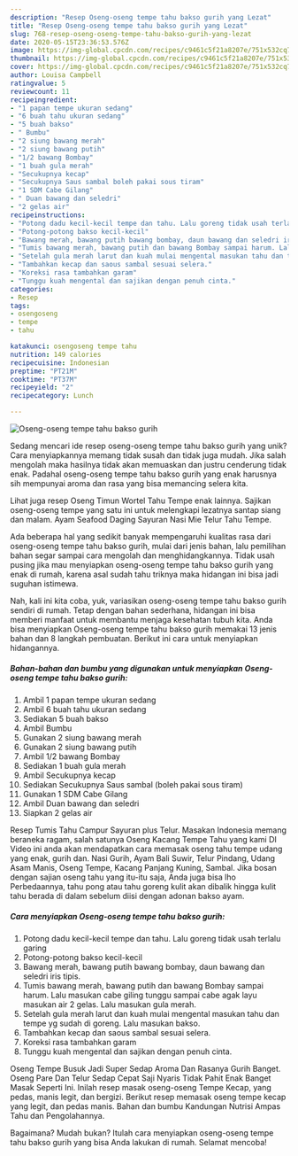 ```yaml
---
description: "Resep Oseng-oseng tempe tahu bakso gurih yang Lezat"
title: "Resep Oseng-oseng tempe tahu bakso gurih yang Lezat"
slug: 768-resep-oseng-oseng-tempe-tahu-bakso-gurih-yang-lezat
date: 2020-05-15T23:36:53.576Z
image: https://img-global.cpcdn.com/recipes/c9461c5f21a8207e/751x532cq70/oseng-oseng-tempe-tahu-bakso-gurih-foto-resep-utama.jpg
thumbnail: https://img-global.cpcdn.com/recipes/c9461c5f21a8207e/751x532cq70/oseng-oseng-tempe-tahu-bakso-gurih-foto-resep-utama.jpg
cover: https://img-global.cpcdn.com/recipes/c9461c5f21a8207e/751x532cq70/oseng-oseng-tempe-tahu-bakso-gurih-foto-resep-utama.jpg
author: Louisa Campbell
ratingvalue: 5
reviewcount: 11
recipeingredient:
- "1 papan tempe ukuran sedang"
- "6 buah tahu ukuran sedang"
- "5 buah bakso"
- " Bumbu"
- "2 siung bawang merah"
- "2 siung bawang putih"
- "1/2 bawang Bombay"
- "1 buah gula merah"
- "Secukupnya kecap"
- "Secukupnya Saus sambal boleh pakai sous tiram"
- "1 SDM Cabe Gilang"
- " Duan bawang dan seledri"
- "2 gelas air"
recipeinstructions:
- "Potong dadu kecil-kecil tempe dan tahu. Lalu goreng tidak usah terlalu garing"
- "Potong-potong bakso kecil-kecil"
- "Bawang merah, bawang putih bawang bombay, daun bawang dan seledri iris tipis."
- "Tumis bawang merah, bawang putih dan bawang Bombay sampai harum. Lalu masukan cabe giling tunggu sampai cabe agak layu masukan air 2 gelas. Lalu masukan gula merah."
- "Setelah gula merah larut dan kuah mulai mengental masukan tahu dan tempe yg sudah di goreng. Lalu masukan bakso."
- "Tambahkan kecap dan saous sambal sesuai selera."
- "Koreksi rasa tambahkan garam"
- "Tunggu kuah mengental dan sajikan dengan penuh cinta."
categories:
- Resep
tags:
- osengoseng
- tempe
- tahu

katakunci: osengoseng tempe tahu 
nutrition: 149 calories
recipecuisine: Indonesian
preptime: "PT21M"
cooktime: "PT37M"
recipeyield: "2"
recipecategory: Lunch

---
```



![Oseng-oseng tempe tahu bakso gurih](https://img-global.cpcdn.com/recipes/c9461c5f21a8207e/751x532cq70/oseng-oseng-tempe-tahu-bakso-gurih-foto-resep-utama.jpg)

Sedang mencari ide resep oseng-oseng tempe tahu bakso gurih yang unik? Cara menyiapkannya memang tidak susah dan tidak juga mudah. Jika salah mengolah maka hasilnya tidak akan memuaskan dan justru cenderung tidak enak. Padahal oseng-oseng tempe tahu bakso gurih yang enak harusnya sih mempunyai aroma dan rasa yang bisa memancing selera kita.

Lihat juga resep Oseng Timun Wortel Tahu Tempe enak lainnya. Sajikan oseng-oseng tempe yang satu ini untuk melengkapi lezatnya santap siang dan malam. Ayam Seafood Daging Sayuran Nasi Mie Telur Tahu Tempe.

Ada beberapa hal yang sedikit banyak mempengaruhi kualitas rasa dari oseng-oseng tempe tahu bakso gurih, mulai dari jenis bahan, lalu pemilihan bahan segar sampai cara mengolah dan menghidangkannya. Tidak usah pusing jika mau menyiapkan oseng-oseng tempe tahu bakso gurih yang enak di rumah, karena asal sudah tahu triknya maka hidangan ini bisa jadi suguhan istimewa.


Nah, kali ini kita coba, yuk, variasikan oseng-oseng tempe tahu bakso gurih sendiri di rumah. Tetap dengan bahan sederhana, hidangan ini bisa memberi manfaat untuk membantu menjaga kesehatan tubuh kita. Anda bisa menyiapkan Oseng-oseng tempe tahu bakso gurih memakai 13 jenis bahan dan 8 langkah pembuatan. Berikut ini cara untuk menyiapkan hidangannya.

<!--inarticleads1-->

##### Bahan-bahan dan bumbu yang digunakan untuk menyiapkan Oseng-oseng tempe tahu bakso gurih:

1. Ambil 1 papan tempe ukuran sedang
1. Ambil 6 buah tahu ukuran sedang
1. Sediakan 5 buah bakso
1. Ambil  Bumbu
1. Gunakan 2 siung bawang merah
1. Gunakan 2 siung bawang putih
1. Ambil 1/2 bawang Bombay
1. Sediakan 1 buah gula merah
1. Ambil Secukupnya kecap
1. Sediakan Secukupnya Saus sambal (boleh pakai sous tiram)
1. Gunakan 1 SDM Cabe Gilang
1. Ambil  Duan bawang dan seledri
1. Siapkan 2 gelas air


Resep Tumis Tahu Campur Sayuran plus Telur. Masakan Indonesia memang beraneka ragam, salah satunya Oseng Kacang Tempe Tahu yang kami DI Video ini anda akan mendapatkan cara memasak oseng tahu tempe udang yang enak, gurih dan. Nasi Gurih, Ayam Bali Suwir, Telur Pindang, Udang Asam Manis, Oseng Tempe, Kacang Panjang Kuning, Sambal. Jika bosan dengan sajian oseng tahu yang itu-itu saja, Anda juga bisa lho Perbedaannya, tahu pong atau tahu goreng kulit akan dibalik hingga kulit tahu berada di dalam sebelum diisi dengan adonan bakso ayam. 

<!--inarticleads2-->

##### Cara menyiapkan Oseng-oseng tempe tahu bakso gurih:

1. Potong dadu kecil-kecil tempe dan tahu. Lalu goreng tidak usah terlalu garing
1. Potong-potong bakso kecil-kecil
1. Bawang merah, bawang putih bawang bombay, daun bawang dan seledri iris tipis.
1. Tumis bawang merah, bawang putih dan bawang Bombay sampai harum. Lalu masukan cabe giling tunggu sampai cabe agak layu masukan air 2 gelas. Lalu masukan gula merah.
1. Setelah gula merah larut dan kuah mulai mengental masukan tahu dan tempe yg sudah di goreng. Lalu masukan bakso.
1. Tambahkan kecap dan saous sambal sesuai selera.
1. Koreksi rasa tambahkan garam
1. Tunggu kuah mengental dan sajikan dengan penuh cinta.


Oseng Tempe Busuk Jadi Super Sedap Aroma Dan Rasanya Gurih Banget. Oseng Pare Dan Telur Sedap Cepat Saji Nyaris Tidak Pahit Enak Banget Masak Seperti Ini. Inilah resep masak oseng-oseng Tempe Kecap, yang pedas, manis legit, dan bergizi. Berikut resep memasak oseng tempe kecap yang legit, dan pedas manis. Bahan dan bumbu Kandungan Nutrisi Ampas Tahu dan Pengolahannya. 

Bagaimana? Mudah bukan? Itulah cara menyiapkan oseng-oseng tempe tahu bakso gurih yang bisa Anda lakukan di rumah. Selamat mencoba!
